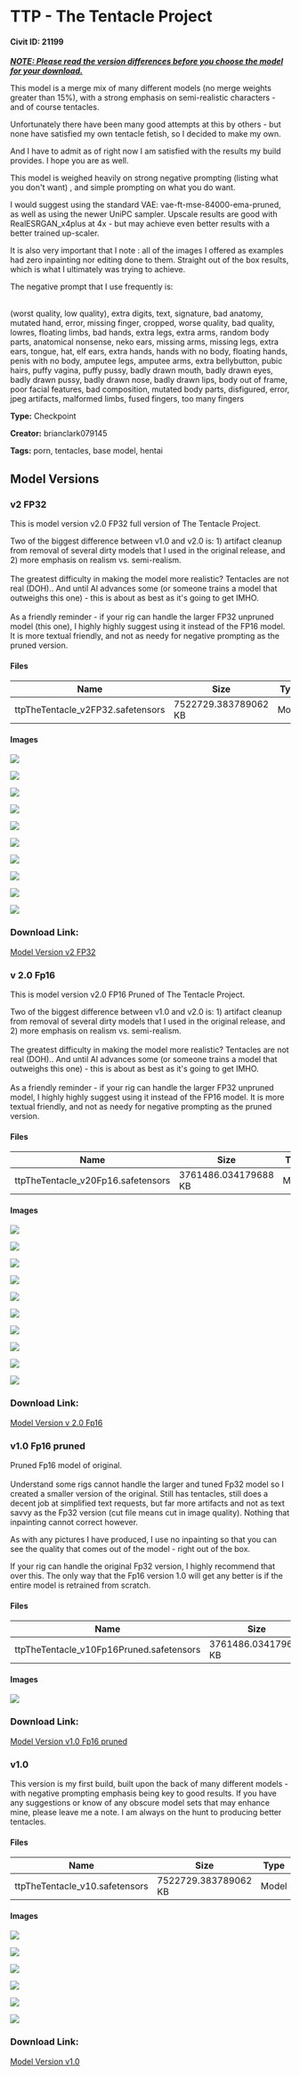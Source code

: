 # TTP - The Tentacle Project

#### Civit ID: 21199

<p><strong><em><u>NOTE: Please read the version differences before you choose the model for your download.</u></em></strong></p><p></p><p>This model is a merge mix of many different models (no merge weights greater than 15%), with a strong emphasis on semi-realistic characters - and of course tentacles.</p><p>Unfortunately there have been many good attempts at this by others - but none have satisfied my own tentacle fetish, so I decided to make my own.</p><p>And I have to admit as of right now I am satisfied with the results my build provides. I hope you are as well.<br /></p><p>This model is weighed heavily on strong negative prompting (listing what you don't want) , and simple prompting on what you do want.</p><p></p><p>I would suggest using the standard VAE: vae-ft-mse-84000-ema-pruned, as well as using the newer UniPC sampler. Upscale results are good with RealESRGAN_x4plus at 4x - but may achieve even better results with a better trained up-scaler.</p><p></p><p>It is also very important that I note : all of the images I offered as examples had zero inpainting nor editing done to them. Straight out of the box results, which is what I ultimately was trying to achieve.</p><p></p><p>The negative prompt that I use frequently is:</p><p><br />(worst quality, low quality), extra digits, text, signature, bad anatomy, mutated hand, error, missing finger, cropped, worse quality, bad quality, lowres, floating limbs, bad hands, extra legs, extra arms, random body parts, anatomical nonsense, neko ears, missing arms, missing legs, extra ears, tongue, hat, elf ears, extra hands, hands with no body, floating hands, penis with no body, amputee legs, amputee arms, extra bellybutton, pubic hairs, puffy vagina, puffy pussy, badly drawn mouth, badly drawn eyes, badly drawn pussy, badly drawn nose, badly drawn lips, body out of frame, poor facial features, bad composition, mutated body parts, disfigured, error, jpeg artifacts, malformed limbs, fused fingers, too many fingers</p>

**Type:** Checkpoint

**Creator:** brianclark079145

**Tags:** porn, tentacles, base model, hentai

## Model Versions

### v2 FP32

<p>This is model version v2.0 FP32 full version of The Tentacle Project.</p><p>Two of the biggest difference between v1.0 and v2.0 is: 1) artifact cleanup from removal of several dirty models that I used in the original release, and 2) more emphasis on realism vs. semi-realism.<br /><br />The greatest difficulty in making the model more realistic? Tentacles are not real (DOH).. And until AI advances some (or someone trains a model that outweighs this one) - this is about as best as it's going to get IMHO. <br /><br />As a friendly reminder - if your rig can handle the larger FP32 unpruned model (this one), I highly highly suggest using it instead of the FP16 model. It is more textual friendly, and not as needy for negative prompting as the pruned version. </p>

#### Files

| Name | Size | Type | Format | Download Url | AutoV1 | AutoV2 | SHA256 | CRC32 | BLAKE3 |
| --- | --- | --- | --- | --- | --- | --- | --- | --- | --- |
| ttpTheTentacle_v2FP32.safetensors | 7522729.383789062 KB | Model | SafeTensor | https://civitai.com/api/download/models/40324 | 41AC43CF | 7376F7913E | 7376F7913EBC046DEEBDD9504E281BA845B5A4831706E957D10823699556EE35 | C5E68B6F | EF904C578119E81BC7B1D564A0C506119A03A02E3838F486BE232FC0FD9593C1 |

#### Images

<p><img src="https://image.civitai.com/xG1nkqKTMzGDvpLrqFT7WA/449cf6b7-8a7c-4030-ffb5-6bfca1f4ac00/width=450/446172.jpeg" /></p>

<p><img src="https://image.civitai.com/xG1nkqKTMzGDvpLrqFT7WA/7fa223e3-4a61-4144-91fd-115d2987cc00/width=450/446173.jpeg" /></p>

<p><img src="https://image.civitai.com/xG1nkqKTMzGDvpLrqFT7WA/f3d52583-f127-491b-ab56-17c67e243c00/width=450/446178.jpeg" /></p>

<p><img src="https://image.civitai.com/xG1nkqKTMzGDvpLrqFT7WA/324ae0e8-212a-49c9-6a68-1ac75a989600/width=450/446179.jpeg" /></p>

<p><img src="https://image.civitai.com/xG1nkqKTMzGDvpLrqFT7WA/a6ba9fb1-fe21-4cc7-628f-3aa45046ad00/width=450/446180.jpeg" /></p>

<p><img src="https://image.civitai.com/xG1nkqKTMzGDvpLrqFT7WA/77375e61-5b3b-4c37-a243-d57e27bbac00/width=450/446182.jpeg" /></p>

<p><img src="https://image.civitai.com/xG1nkqKTMzGDvpLrqFT7WA/bff0156d-cffd-4d9f-9a2b-cea1aaf5c700/width=450/446183.jpeg" /></p>

<p><img src="https://image.civitai.com/xG1nkqKTMzGDvpLrqFT7WA/1e301eef-a0f6-4bef-6aef-0e4712eb9b00/width=450/446184.jpeg" /></p>

<p><img src="https://image.civitai.com/xG1nkqKTMzGDvpLrqFT7WA/6263560f-9fac-4a3e-f5cf-cebb4985f300/width=450/446185.jpeg" /></p>

<p><img src="https://image.civitai.com/xG1nkqKTMzGDvpLrqFT7WA/2e7729c0-fe19-4d7d-e98a-db3efa24f800/width=450/446186.jpeg" /></p>

### Download Link:

[Model Version v2 FP32](https://civitai.com/api/download/models/40324)

### v 2.0 Fp16

<p>This is model version v2.0 FP16 Pruned of The Tentacle Project.</p><p>Two of the biggest difference between v1.0 and v2.0 is: 1) artifact cleanup from removal of several dirty models that I used in the original release, and 2) more emphasis on realism vs. semi-realism.<br /><br />The greatest difficulty in making the model more realistic? Tentacles are not real (DOH).. And until AI advances some (or someone trains a model that outweighs this one) - this is about as best as it's going to get IMHO. <br /><br />As a friendly reminder - if your rig can handle the larger FP32 unpruned model, I highly highly suggest using it instead of the FP16 model. It is more textual friendly, and not as needy for negative prompting as the pruned version.</p>

#### Files

| Name | Size | Type | Format | Download Url | AutoV1 | AutoV2 | SHA256 | CRC32 | BLAKE3 |
| --- | --- | --- | --- | --- | --- | --- | --- | --- | --- |
| ttpTheTentacle_v20Fp16.safetensors | 3761486.034179688 KB | Model | SafeTensor | https://civitai.com/api/download/models/40315 | 55DC2894 | C980159C99 | C980159C996DD27FD2A144B326752262CF06A9C59F4EBA9E2584F7A1BAAC813D | 5E2EBE07 | A343B9F950007A4CCFB3D7A613D974547AFB7B24B71E8383B31F9867E41499A3 |

#### Images

<p><img src="https://image.civitai.com/xG1nkqKTMzGDvpLrqFT7WA/253db202-23f0-4a66-5b6f-566e07727f00/width=450/445930.jpeg" /></p>

<p><img src="https://image.civitai.com/xG1nkqKTMzGDvpLrqFT7WA/83415a6d-a71e-4252-d49a-0ad641354200/width=450/445931.jpeg" /></p>

<p><img src="https://image.civitai.com/xG1nkqKTMzGDvpLrqFT7WA/ca0830db-87a2-4b4a-e0fa-d5a93d40cd00/width=450/445932.jpeg" /></p>

<p><img src="https://image.civitai.com/xG1nkqKTMzGDvpLrqFT7WA/b82ae194-b00e-483b-ac8d-813b4150bb00/width=450/445928.jpeg" /></p>

<p><img src="https://image.civitai.com/xG1nkqKTMzGDvpLrqFT7WA/c86b3e47-f30e-4ae4-5c58-039de8304300/width=450/445925.jpeg" /></p>

<p><img src="https://image.civitai.com/xG1nkqKTMzGDvpLrqFT7WA/3fa16092-901b-4e90-eb72-681b1b38ce00/width=450/445934.jpeg" /></p>

<p><img src="https://image.civitai.com/xG1nkqKTMzGDvpLrqFT7WA/931a6ff9-683b-459c-1a6e-e3bb55078500/width=450/445929.jpeg" /></p>

<p><img src="https://image.civitai.com/xG1nkqKTMzGDvpLrqFT7WA/2f5775ba-1c02-46b3-834d-de0d8e584300/width=450/445926.jpeg" /></p>

<p><img src="https://image.civitai.com/xG1nkqKTMzGDvpLrqFT7WA/9ba44ff0-c56c-47ee-a746-58ec899f8b00/width=450/445935.jpeg" /></p>

<p><img src="https://image.civitai.com/xG1nkqKTMzGDvpLrqFT7WA/2c0cd87b-75ca-4e7c-cb09-f24cbac3ca00/width=450/445927.jpeg" /></p>

### Download Link:

[Model Version v 2.0 Fp16](https://civitai.com/api/download/models/40315)

### v1.0 Fp16 pruned

<p>Pruned Fp16 model of original.<br /><br />Understand some rigs cannot handle the larger and tuned Fp32 model so I created a smaller version of the original. Still has tentacles, still does a decent job at simplified text requests, but far more artifacts and not as text savvy as the Fp32 version (cut file means cut in image quality). Nothing that inpainting cannot correct however. </p><p></p><p>As with any pictures I have produced, I use no inpainting so that you can see the quality that comes out of the model - right out of the box. </p><p></p><p>If your rig can handle the original Fp32 version, I highly recommend that over this. The only way that the Fp16 version 1.0 will get any better is if the entire model is retrained from scratch. </p>

#### Files

| Name | Size | Type | Format | Download Url | AutoV1 | AutoV2 | SHA256 | CRC32 | BLAKE3 |
| --- | --- | --- | --- | --- | --- | --- | --- | --- | --- |
| ttpTheTentacle_v10Fp16Pruned.safetensors | 3761486.034179688 KB | Model | SafeTensor | https://civitai.com/api/download/models/25756 | B427A033 | E6FDE10568 | E6FDE10568F7ABD1BAB09EE67A953E68FD1C53EBB3DF94D616EE93F00889C297 | 964E51BC | 022E2D5416D6C4041A56AF6B340BF3E2608ADE6EF01C5B599475F4FCA96DA154 |

#### Images

<p><img src="https://image.civitai.com/xG1nkqKTMzGDvpLrqFT7WA/dd65ea37-dc51-45d1-5b1f-52cc503f3700/width=450/283078.jpeg" /></p>

### Download Link:

[Model Version v1.0 Fp16 pruned](https://civitai.com/api/download/models/25756)

### v1.0

<p>This version is my first build, built upon the back of many different models - with negative prompting emphasis being key to good results. If you have any suggestions or know of any obscure model sets that may enhance mine, please leave me a note. I am always on the hunt to producing better tentacles.</p>

#### Files

| Name | Size | Type | Format | Download Url | AutoV1 | AutoV2 | SHA256 | CRC32 | BLAKE3 |
| --- | --- | --- | --- | --- | --- | --- | --- | --- | --- |
| ttpTheTentacle_v10.safetensors | 7522729.383789062 KB | Model | SafeTensor | https://civitai.com/api/download/models/25229 | B1104983 | 18AB444D76 | 18AB444D76AC480C34CF9652A5AE83D309CF68C1205B70B5F0DB655ADA812A4F | A34D9E84 | 547F10C00FDA2047631DD323DB6D2A5E89024EB39E4CE4728583555E308564F3 |

#### Images

<p><img src="https://image.civitai.com/xG1nkqKTMzGDvpLrqFT7WA/80cbb444-561d-47b3-cdc5-7f90f48e4b00/width=450/276589.jpeg" /></p>

<p><img src="https://image.civitai.com/xG1nkqKTMzGDvpLrqFT7WA/9217e283-5e23-4b2d-77b4-a553be54ea00/width=450/276588.jpeg" /></p>

<p><img src="https://image.civitai.com/xG1nkqKTMzGDvpLrqFT7WA/1e5639eb-d8eb-4e4f-5677-9964b6469300/width=450/276587.jpeg" /></p>

<p><img src="https://image.civitai.com/xG1nkqKTMzGDvpLrqFT7WA/46c732f2-c6a1-4dc7-a5ca-d0c6c673dc00/width=450/276586.jpeg" /></p>

<p><img src="https://image.civitai.com/xG1nkqKTMzGDvpLrqFT7WA/41492416-12c5-4b0b-2ffa-c3029b0eab00/width=450/276585.jpeg" /></p>

<p><img src="https://image.civitai.com/xG1nkqKTMzGDvpLrqFT7WA/a08cfa58-8501-49d5-bd45-63ceaa283600/width=450/276584.jpeg" /></p>

### Download Link:

[Model Version v1.0](https://civitai.com/api/download/models/25229)

